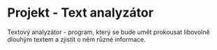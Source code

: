 # Projekt - Text analyzátor
Textový analyzátor - program, který se bude umět prokousat libovolně dlouhým textem a zjistit o něm různé informace.

